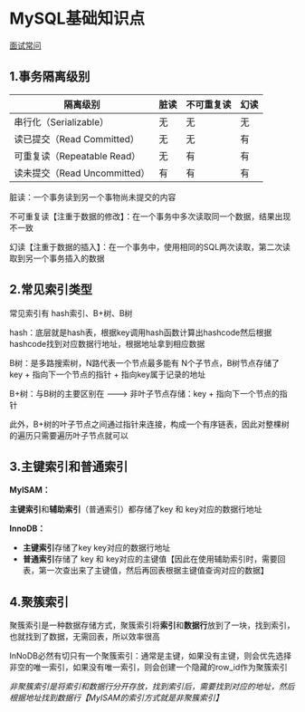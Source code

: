 # MySQL基础知识点

[面试常问](https://mp.weixin.qq.com/s/Ad3PJM3sBKJD2j2NvMno7w)

## 1.事务隔离级别

| 隔离级别                     | 脏读 | 不可重复读 | 幻读 |
| ---------------------------- | ---- | ---------- | ---- |
| 串行化（Serializable）       | 无   | 无         | 无   |
| 读已提交（Read Committed）   | 无   | 无         | 有   |
| 可重复读（Repeatable Read）  | 无   | 有         | 有   |
| 读未提交（Read Uncommitted） | 有   | 有         | 有   |

脏读：一个事务读到另一个事物尚未提交的内容

不可重复读【注重于数据的修改】：在一个事务中多次读取同一个数据，结果出现不一致

幻读【注重于数据的插入】：在一个事务中，使用相同的SQL两次读取，第二次读取到另一个事务插入的数据



## 2.常见索引类型

常见索引有 hash索引、B+树、B树

hash：底层就是hash表，根据key调用hash函数计算出hashcode然后根据hashcode找到对应数据行地址，根据地址拿到相应数据

B树：是多路搜索树，N路代表一个节点最多能有 N个子节点，B树节点存储了 key + 指向下一个节点的指针 + 指向key属于记录的地址 

B+树：与B树的主要区别在 ---> 非叶子节点存储：key + 指向下一个节点的指针

​			此外，B+树的叶子节点之间通过指针来连接，构成一个有序链表，因此对整棵树的遍历只需要遍历叶子节点就可以



## 3.主键索引和普通索引

**MyISAM：**

**主键索引**和**辅助索引**（普通索引）都存储了key 和 key对应的数据行地址

**InnoDB：**

- **主键索引**存储了key key对应的数据行地址
- **普通索引**存储了 key 和 key对应的主键值【因此在使用辅助索引时，需要回表，第一次查出来了主键值，然后再回表根据主键值查询对应的数据】

## 4.聚簇索引

聚簇索引是一种数据存储方式，聚簇索引将**索引**和**数据行**放到了一块，找到索引，也就找到了数据，无需回表，所以效率很高

InNoDB必然有切只有一个聚簇索引：通常是主键，如果没有主键，则会优先选择非空的唯一索引，如果没有唯一索引，则会创建一个隐藏的row_id作为聚簇索引

*非聚簇索引是将索引和数据行分开存放，找到索引后，需要找到对应的地址，然后根据地址找到数据行【MyISAM的索引方式就是非聚簇索引】*



